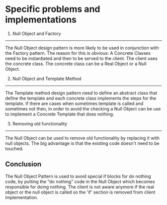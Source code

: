Specific problems and implementations
=====================================

1. Null Object and Factory
------------------------
The Null Object design pattern is more likely to be used in conjunction with the Factory pattern. The reason for this is obvious: A Concrete Classes need to be instantiated and then to be served to the client. The client uses the concrete class. The concrete class can be a Real Object or a Null Object.


2. Null Object and Template Method
-------------------------------
The Template method design pattern need to define an abstract class that define the template and each concrete class implements the steps for the template. If there are cases when sometimes template is called and sometimes not then, in order to avoid the checking a Null Object can be use to implement a Concrete Template that does nothing.


3. Removing old functionality
--------------------------
The Null Object can be used to remove old functionality by replacing it with null objects. The big advantage is that the existing code doesn't need to be touched.


Conclusion
-----------
The Null Object Pattern is used to avoid special if blocks for do nothing code, by putting the “do nothing” code in the Null Object which becomes responsible for doing nothing. The client is not aware anymore if the real object or the null object is called so the 'if' section is removed from client implementation.

